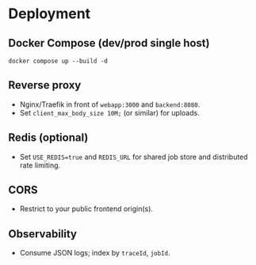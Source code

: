 # Deployment

## Docker Compose (dev/prod single host)
```
docker compose up --build -d
```

## Reverse proxy
- Nginx/Traefik in front of `webapp:3000` and `backend:8080`.
- Set `client_max_body_size 10M;` (or similar) for uploads.

## Redis (optional)
- Set `USE_REDIS=true` and `REDIS_URL` for shared job store and distributed rate limiting.

## CORS
- Restrict to your public frontend origin(s).

## Observability
- Consume JSON logs; index by `traceId`, `jobId`.
